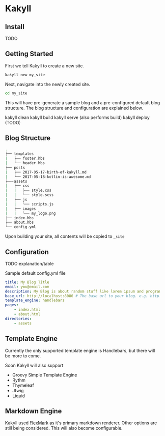 # Kakyll


## Install

TODO

## Getting Started

First we tell Kakyll to create a new site.
```bash
kakyll new my_site
```

Next, navigate into the newly created site.
```bash
cd my_site
```
This will have pre-generate a sample blog and a pre-configured default blog structure. The blog structure and configuration are explained below.


kakyll clean
kakyll build
kakyll serve (also performs build)
kakyll deploy (TODO)


## Blog Structure

```bash
.
├── templates
|   ├── footer.hbs
|   └── header.hbs
├── posts
|   ├── 2017-05-17-birth-of-kakyll.md
|   └── 2017-05-18-kotlin-is-awesome.md
├──-assets
|   ├── css
|   |   ├── style.css
|   |   └── style.scss
|   ├── js
|   |   └── scripts.js
|   ├── images
|   |   └── my_logo.png
├── index.hbs
├── about.hbs
└── config.yml
```

Upon building your site, all contents will be copied to `_site`

## Configuration

TODO explanation/table


Sample default config.yml file
```yaml
title: My Blog Title
email: you@email.com
description: My Blog is about random stuff like lorem ipsum and programming. I hope you enjoy.
base_url: http://localhost:8080 # The base url to your blog. e.g. http://hakyll.com
template_engine: handlebars
pages:
    - index.html
    - about.html
directories:
    - assets
```

## Template Engine

Currently the only supported template engine is Handlebars, but there will be more to come.

Soon Kakyll will also support
- Groovy Simple Template Engine
- Rythm
- Thymeleaf
- Jtwig
- Liquid

## Markdown Engine

Kakyll used [FlexMark](https://github.com/vsch/flexmark-java) as it's primary markdown renderer. Other options are still being considered. This will also become configurable.